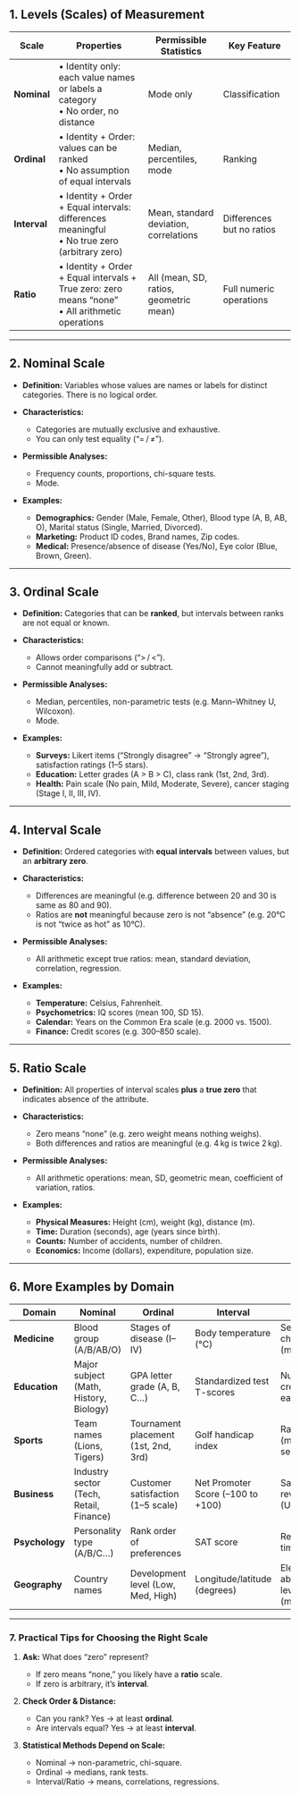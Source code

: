 

## 1. Levels (Scales) of Measurement

| **Scale**    | **Properties**                                                                                     | **Permissible Statistics**             | **Key Feature**           |
| ------------ | -------------------------------------------------------------------------------------------------- | -------------------------------------- | ------------------------- |
| **Nominal**  | • Identity only: each value names or labels a category<br>• No order, no distance                  | Mode only                              | Classification            |
| **Ordinal**  | • Identity + Order: values can be ranked<br>• No assumption of equal intervals                     | Median, percentiles, mode              | Ranking                   |
| **Interval** | • Identity + Order + Equal intervals: differences meaningful<br>• No true zero (arbitrary zero)    | Mean, standard deviation, correlations | Differences but no ratios |
| **Ratio**    | • Identity + Order + Equal intervals + True zero: zero means “none”<br>• All arithmetic operations | All (mean, SD, ratios, geometric mean) | Full numeric operations   |

---

## 2. Nominal Scale

* **Definition:**
  Variables whose values are names or labels for distinct categories. There is no logical order.

* **Characteristics:**

  * Categories are mutually exclusive and exhaustive.
  * You can only test equality (“= / ≠”).

* **Permissible Analyses:**

  * Frequency counts, proportions, chi-square tests.
  * Mode.

* **Examples:**

  * **Demographics:** Gender (Male, Female, Other), Blood type (A, B, AB, O), Marital status (Single, Married, Divorced).
  * **Marketing:** Product ID codes, Brand names, Zip codes.
  * **Medical:** Presence/absence of disease (Yes/No), Eye color (Blue, Brown, Green).

---

## 3. Ordinal Scale

* **Definition:**
  Categories that can be **ranked**, but intervals between ranks are not equal or known.

* **Characteristics:**

  * Allows order comparisons (“> / <”).
  * Cannot meaningfully add or subtract.

* **Permissible Analyses:**

  * Median, percentiles, non-parametric tests (e.g. Mann–Whitney U, Wilcoxon).
  * Mode.

* **Examples:**

  * **Surveys:** Likert items (“Strongly disagree” → “Strongly agree”), satisfaction ratings (1–5 stars).
  * **Education:** Letter grades (A > B > C), class rank (1st, 2nd, 3rd).
  * **Health:** Pain scale (No pain, Mild, Moderate, Severe), cancer staging (Stage I, II, III, IV).

---

## 4. Interval Scale

* **Definition:**
  Ordered categories with **equal intervals** between values, but an **arbitrary zero**.

* **Characteristics:**

  * Differences are meaningful (e.g. difference between 20 and 30 is same as 80 and 90).
  * Ratios are **not** meaningful because zero is not “absence” (e.g. 20°C is not “twice as hot” as 10°C).

* **Permissible Analyses:**

  * All arithmetic except true ratios: mean, standard deviation, correlation, regression.

* **Examples:**

  * **Temperature:** Celsius, Fahrenheit.
  * **Psychometrics:** IQ scores (mean 100, SD 15).
  * **Calendar:** Years on the Common Era scale (e.g. 2000 vs. 1500).
  * **Finance:** Credit scores (e.g. 300–850 scale).

---

## 5. Ratio Scale

* **Definition:**
  All properties of interval scales **plus** a **true zero** that indicates absence of the attribute.

* **Characteristics:**

  * Zero means “none” (e.g. zero weight means nothing weighs).
  * Both differences and ratios are meaningful (e.g. 4 kg is twice 2 kg).

* **Permissible Analyses:**

  * All arithmetic operations: mean, SD, geometric mean, coefficient of variation, ratios.

* **Examples:**

  * **Physical Measures:** Height (cm), weight (kg), distance (m).
  * **Time:** Duration (seconds), age (years since birth).
  * **Counts:** Number of accidents, number of children.
  * **Economics:** Income (dollars), expenditure, population size.

---

## 6. More Examples by Domain

| **Domain**     | **Nominal**                             | **Ordinal**                          | **Interval**                      | **Ratio**                          |
| -------------- | --------------------------------------- | ------------------------------------ | --------------------------------- | ---------------------------------- |
| **Medicine**   | Blood group (A/B/AB/O)                  | Stages of disease (I–IV)             | Body temperature (°C)             | Serum cholesterol (mg/dL)          |
| **Education**  | Major subject (Math, History, Biology)  | GPA letter grade (A, B, C…)          | Standardized test T-scores        | Number of credits earned           |
| **Sports**     | Team names (Lions, Tigers)              | Tournament placement (1st, 2nd, 3rd) | Golf handicap index               | Race time (minutes, seconds)       |
| **Business**   | Industry sector (Tech, Retail, Finance) | Customer satisfaction (1–5 scale)    | Net Promoter Score (–100 to +100) | Sales revenue (USD)                |
| **Psychology** | Personality type (A/B/C…)               | Rank order of preferences            | SAT score                         | Reaction time (ms)                 |
| **Geography**  | Country names                           | Development level (Low, Med, High)   | Longitude/latitude (degrees)      | Elevation above sea level (meters) |

---

### 7. Practical Tips for Choosing the Right Scale

1. **Ask:** What does “zero” represent?

   * If zero means “none,” you likely have a **ratio** scale.
   * If zero is arbitrary, it’s **interval**.

2. **Check Order & Distance:**

   * Can you rank? Yes → at least **ordinal**.
   * Are intervals equal? Yes → at least **interval**.

3. **Statistical Methods Depend on Scale:**

   * Nominal → non-parametric, chi-square.
   * Ordinal → medians, rank tests.
   * Interval/Ratio → means, correlations, regressions.

